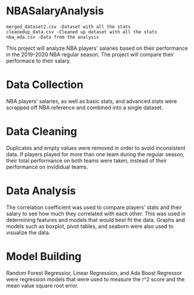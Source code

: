 # NBASalaryAnalysis
```
merged_dataset2.csv -Dataset with all the stats
cleanedup_data.csv -Cleaned up dataset with all the stats
nba_eda.csv -Data from the analysis
```



This project will analyze NBA players' salaries based on their performance in the 2019-2020 NBA regular season. The project will compare their performace to their salary.

# Data Collection
NBA players' salaries, as well as basic stats, and advanced stats were scrapped off NBA reference and combined into a single dataset.

# Data Cleaning
Duplicates and empty values were removed in order to avoid inconsistent data. If players played for more than one team during the regular season, their total performance on both teams were taken, instead of their performance on invididual teams.

# Data Analysis
The correlation coefficient was used to compare players' stats and their salary to see how much they correlated with each other. This was used in determining features and models that would best fit the data. Graphs and models such as boxplot, pivot tables, and seaborn were also used to visualize the data.

# Model Building
Random Forest Regressior, Linear Regression, and Ada Boost Regressor were regression models that were used to measure the r^2 score and the mean value square root error.
